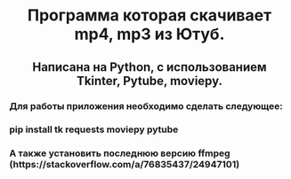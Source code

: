 <h1 align='center'>Программа которая скачивает mp4, mp3 из Ютуб.</h1>
<h2 align='center'>Написана на Python, с использованием Tkinter, Pytube, moviepy.</h2>
<h3>Для работы приложения необходимо сделать следующее: </h3>
<h3> pip install tk requests moviepy pytube </h3>
<h3>А также установить последнюю версию ffmpeg (https://stackoverflow.com/a/76835437/24947101) </h3>
